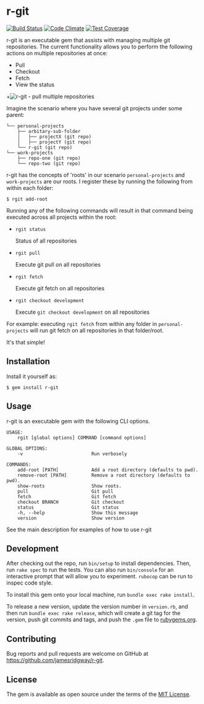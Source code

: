 # r-git

[![Build Status](https://travis-ci.org/jamesridgway/r-git.svg?branch=master)](https://travis-ci.org/jamesridgway/r-git)
[![Code Climate](https://codeclimate.com/github/jamesridgway/r-git/badges/gpa.svg)](https://codeclimate.com/github/jamesridgway/r-git)
[![Test Coverage](https://codeclimate.com/github/jamesridgway/r-git/badges/coverage.svg)](https://codeclimate.com/github/jamesridgway/r-git/coverage)

r-git is an executable gem that assists with managing multiple git repositories. The current functionality allows you to perform the following actions on multiple repositories at once:
* Pull
* Checkout
* Fetch
* View the status

+![r-git - pull multiple repositories](https://files.james-ridgway.co.uk/r-git.png)

Imagine the scenario where you have several git projects under some parent:

    └── personal-projects
        ├── arbitary-sub-folder
        │   ├── projectX (git repo)
        │   ├── projectY (git repo)
        └── r-git (git repo)
    └── work-projects
        ├── repo-one (git repo)
        └── repo-two (git repo)


r-git has the concepts of 'roots' in our scenario `personal-projects` and `work-projects` are our roots. I register these by running the following from within each folder:

    $ rgit add-root

Running any of the following commands will result in that command being executed across all projects within the root:

* `rgit status`

  Status of all repositories

* `rgit pull`

  Execute git pull on all repositories

* `rgit fetch`

  Execute git fetch on all repositories

* `rgit checkout development`

  Execute `git checkout development` on all repositories

For example: executing `rgit fetch` from within any folder in `personal-projects` will run git fetch on all repositories in that folder/root.

It's that simple!

## Installation
Install it yourself as:

    $ gem install r-git

## Usage
r-git is an executable gem with the following CLI options.

    USAGE:
        rgit [global options] COMMAND [command options]
    
    GLOBAL OPTIONS:
        -v                         Run verbosely
    
    COMMANDS:
        add-root [PATH]            Add a root directory (defaults to pwd).
        remove-root [PATH]         Remove a root directory (defaults to pwd).
        show-roots                 Show roots.
        pull                       Git pull
        fetch                      Git fetch
        checkout BRANCH            Git checkout
        status                     Git status
        -h, --help                 Show this message
        version                    Show version

See the main description for examples of how to use r-git

## Development
After checking out the repo, run `bin/setup` to install dependencies. Then, run `rake spec` to run the tests. You can also run `bin/console` for an interactive prompt that will allow you to experiment. `rubocop` can be run to inspec code style.

To install this gem onto your local machine, run `bundle exec rake install`.

To release a new version, update the version number in `version.rb`, and then run `bundle exec rake release`, which will create a git tag for the version, push git commits and tags, and push the `.gem` file to [rubygems.org](https://rubygems.org).

## Contributing
Bug reports and pull requests are welcome on GitHub at https://github.com/jamesridgway/r-git.


## License
The gem is available as open source under the terms of the [MIT License](http://opensource.org/licenses/MIT).

